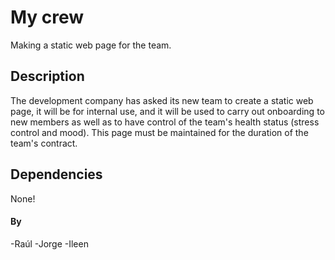 # My crew

Making a static web page for the team.

## Description

The development company has asked its new team to create a static web page, it will be for internal use, and it will be used to carry out onboarding to new members as well as to have control of the team's health status (stress control and mood). This page must be maintained for the duration of the team's contract.

## Dependencies

None!

#### By 

-Raúl
-Jorge
-Ileen
